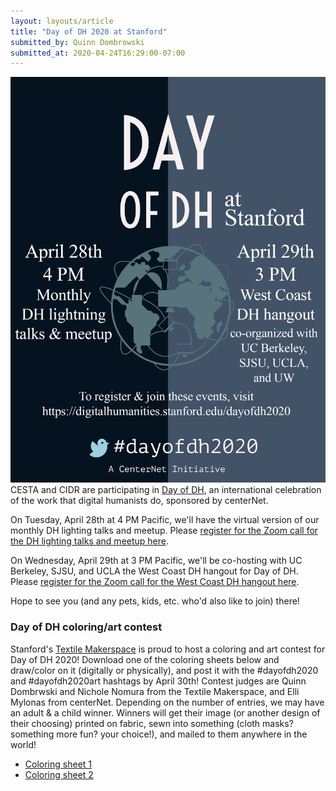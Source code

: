 ```yaml
---
layout: layouts/article
title: "Day of DH 2020 at Stanford"
submitted_by: Quinn Dombrowski
submitted_at: 2020-04-24T16:29:00-07:00
---
```


![](/post-images/Day_of_DH_Stanford_0.png)
CESTA and CIDR are participating in [Day of DH](https://dhcenternet.org/initiatives/day-of-dh/2020), an international celebration of the work that digital humanists do, sponsored by centerNet.


On Tuesday, April 28th at 4 PM Pacific, we'll have the virtual version of our monthly DH lighting talks and meetup. Please [register for the Zoom call for the DH lighting talks and meetup here](https://stanford.zoom.us/meeting/register/tJwldeytpzsrGNCRMbG4J6yB0mJKicqNZEnh).


On Wednesday, April 29th at 3 PM Pacific, we'll be co-hosting with UC Berkeley, SJSU, and UCLA the West Coast DH hangout for Day of DH. Please [register for the Zoom call for the West Coast DH hangout here](https://stanford.zoom.us/meeting/register/tJAvf-msqj8vEtZg2frGmjlS6cGcYIsuxXCD).


Hope to see you (and any pets, kids, etc. who'd also like to join) there!





### Day of DH coloring/art contest


Stanford's [Textile Makerspace](https://textilemakerspace.sites.stanford.edu/) is proud to host a coloring and art contest for Day of DH 2020! Download one of the coloring sheets below and draw/color on it (digitally or physically), and post it with the #dayofdh2020 and #dayofdh2020art hashtags by April 30th! Contest judges are Quinn Dombrwski and Nichole Nomura from the Textile Makerspace, and Elli Mylonas from centerNet. Depending on the number of entries, we may have an adult & a child winner. Winners will get their image (or another design of their choosing) printed on fabric, sewn into something (cloth masks? something more fun? your choice!), and mailed to them anywhere in the world!


* [Coloring sheet 1](https://digitalhumanities.stanford.edu/sites/g/files/sbiybj8071/f/field/image/dayofdh2020_coloring1.png)
* [Coloring sheet 2](https://digitalhumanities.stanford.edu/sites/g/files/sbiybj8071/f/field/image/dayofdh2020_coloring2.png)
